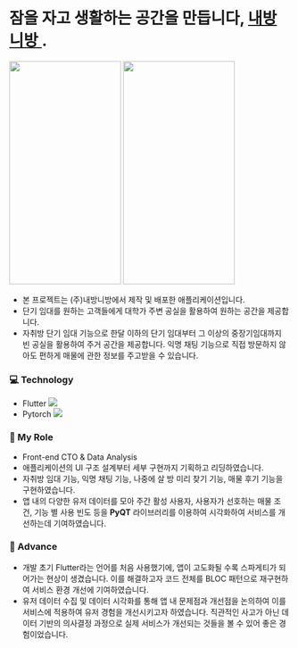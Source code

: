 # 잠을 자고 생활하는 공간을 만듭니다, [ 내방니방 ](https://nbnbapp.com/).

<img src="https://github.com/DanielPark827/MRYR/assets/59303671/86763a69-972d-4b7a-8c3e-830b9d093767.png" width="200" height="400"/>
<img src="https://github.com/DanielPark827/MRYR/assets/59303671/4411d0e9-293d-42e6-a41b-6532aa58355d.png" width="200" height="400"/>

+ 본 프로젝트는 (주)내방니방에서 제작 및 배포한 애플리케이션입니다.
+ 단기 임대를 원하는 고객들에게 대학가 주변 공실을 활용하여 원하는 공간을 제공합니다.
+ 자취방 단기 임대 기능으로 한달 이하의 단기 임대부터 그 이상의 중장기임대까지 빈 공실을 활용하여 주거 공간을 제공합니다. 익명 채팅 기능으로 직접 방문하지 않아도 편하게 매물에 관한 정보를 주고받을 수 있습니다.

### 💻 Technology
+ Flutter <a href="https://box-world.tistory.com/" target="_blank"><img src="https://img.shields.io/badge/Flutter-02569B?style=flat-square&logo=Flutter&logoColor=white"/></a>
+ Pytorch <a href="" target="_blank"><img src="https://img.shields.io/badge/PyTorch-EE4C2C?style=flat-square&logo=PyTorch&logoColor=white"/></a>

### 🔭 My Role
+ Front-end CTO & Data Analysis
+ 애플리케이션의 UI 구조 설계부터 세부 구현까지 기획하고 리딩하였습니다.
+ 자취방 임대 기능, 익명 채팅 기능, 나중에 살 방 미리 찾기 기능, 매물 후기 기능을 구현하였습니다.
+ 앱 내의 다양한 유저 데이터를 모아 주간 활성 사용자, 사용자가 선호하는 매물 조건, 기능 별 사용 빈도 등을 **PyQT** 라이브러리를 이용하여 시각화하여 서비스를 개선하는데 기여하였습니다.

### 🌱 Advance
+ 개발 초기 Flutter라는 언어를 처음 사용했기에, 앱이 고도화될 수록 스파게티가 되어가는 현상이 생겼습니다. 이를 해결하고자 코드 전체를 BLOC 패턴으로 재구현하여 서비스 환경 개선에 기여하였습니다.
+ 유저 데이터 수집 및 데이터 시각화를 통해 앱 내 문제점과 개선점을 논의하여 이를 서비스에 적용하여 유저 경험을 개선시키고자 하였습니다. 직관적인 사고가 아닌 데이터 기반의 의사결정 과정으로 실제 서비스가 개선되는 것들을 볼 수 있어 좋은 경험이었습니다.

